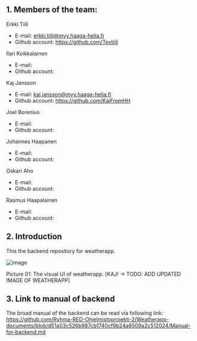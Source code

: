 ## 1. Members of the team:

Erkki Tiili
- E-mail: erkki.tiili@myy.haaga-helia.fi
- Github account: https://github.com/Textiili

Ilari Koikkalainen
- E-mail:
- Github account:

Kaj Jansson
- E-mail: kaj.jansson@myy.haaga-helia.fi
- Github account: https://github.com/KajFromHH

Joel Borenius
- E-mail:
- Github account:

Johannes Haapanen
- E-mail:
- Github account:

Oskari Aho
- E-mail:
- Github account:

Rasmus Haapalainen
- E-mail:
- Github account:

## 2. Introduction

This the backend repository for weatherapp.

![image](https://github.com/user-attachments/assets/b25e5814-f6c5-4a9b-ad6a-c8c655322238)

Picture 01: The visual UI of weatherapp. [KAJ! -> TODO: ADD UPDATED IMAGE OF WEATHERAPP]

## 3. Link to manual of backend

The broad manual of the backend can be read via following link:
https://github.com/Ryhma-RED-Ohjelmistoprojekti-2/Weatherapp-documents/blob/d51a03c526b987cb1740cf9b24a8509a2c512024/Manual-for-backend.md

